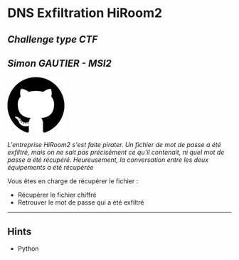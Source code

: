 # DNS Exfiltration HiRoom2

## _Challenge type CTF_

## _Simon GAUTIER - MSI2_

[![Git](./doc/img/Github.png)](https://github.com/simongautier/DNS_Exfiltration)



*L'entreprise HiRoom2 s'est faite pirater.
Un fichier de mot de passe a été exfiltré, mais on ne sait pas précisément ce qu'il contenait, 
ni quel mot de passe a été récupéré.
Heureusement, la conversation entre les deux équipements a été récupérée*

Vous êtes en charge de récupérer le fichier :
- Récupérer le fichier chiffré
- Retrouver le mot de passe qui a été exfiltré

---

## Hints 
 - Python

